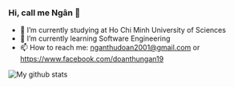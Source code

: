 ### Hi, call me Ngân 👋


- 🔭 I’m currently studying at Ho Chi Minh University of Sciences
- 🌱 I’m currently learning Software Engineering
- 📫 How to reach me: nganthudoan2001@gmail.com or https://www.facebook.com/doanthungan19

![My github stats](https://github-readme-stats.vercel.app/api?username=thungan1909&show_icons=true)
